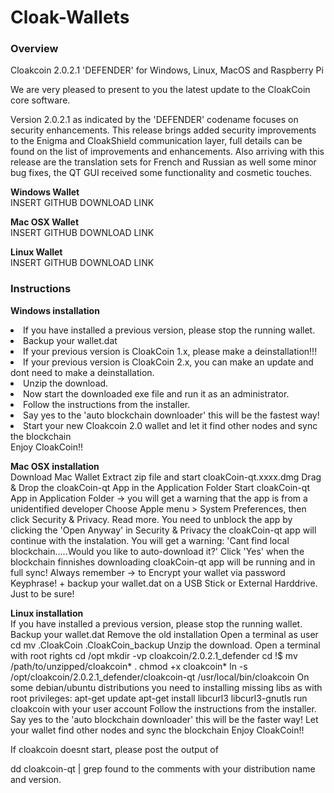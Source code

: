 # Cloak-Wallets
<h3>Overview</h3>
<p>Cloakcoin 2.0.2.1 'DEFENDER' for Windows, Linux, MacOS and Raspberry Pi</p>
 
We are very pleased to present to you the latest update to the CloakCoin core software.
 
Version 2.0.2.1 as indicated by the 'DEFENDER' codename focuses on security enhancements. This release brings added security improvements to the Enigma and CloakShield communication layer, full details can be found on the list of improvements and enhancements.  Also arriving with this release are the translation sets for French and Russian as well some minor bug fixes, the QT GUI received some functionality and cosmetic touches.

<b>Windows Wallet</b><br />
INSERT GITHUB DOWNLOAD LINK

<b>Mac OSX Wallet</b><br />
INSERT GITHUB DOWNLOAD LINK

<b>Linux Wallet</b><br />
INSERT GITHUB DOWNLOAD LINK

<h3>Instructions</h3>

<b>Windows installation</b><br />
<li>If you have installed a previous version, please stop the running wallet.</li>
<li>Backup your wallet.dat</li>
<li>If your previous version is CloakCoin 1.x, please make a deinstallation!!!</li>
<li>If your previous version is CloakCoin 2.x, you can make an update and dont need to make a deinstallation.</li>
<li>Unzip the download.</li>
<li>Now start the downloaded exe file and run it as an administrator.</li>
<li>Follow the instructions from the installer.</li>
<li>Say yes to the 'auto blockchain downloader' this will be the fastest way!</li>
<li>Start your new Cloakcoin 2.0 wallet and let it find other nodes and sync the blockchain</li>
Enjoy CloakCoin!!

<b>Mac OSX installation</b><br />
Download Mac Wallet
Extract zip file and start cloakCoin-qt.xxxx.dmg
Drag & Drop the cloakCoin-qt App in the Application Folder
Start cloakCoin-qt App in Application Folder -> you will get a warning that the app is from a unidentified developer
Choose Apple menu > System Preferences, then click Security & Privacy. Read more.
You need to unblock the app by clicking the 'Open Anyway' in Security & Privacy
the cloakCoin-qt app will continue with the instalation.
You will get a warning: 'Cant find local blockchain…..Would you like to auto-download it?'
Click 'Yes'
when the blockchain finnishes downloading cloakCoin-qt app will be running and in full sync!
Always remember  -> to Encrypt your wallet via password Keyphrase! + backup your wallet.dat on a USB Stick or External Harddrive. Just to be sure!

<b>Linux installation</b><br />
If you have installed a previous version, please stop the running wallet.
Backup your wallet.dat
Remove the old installation
Open a terminal as user
cd
mv .CloakCoin .CloakCoin_backup
Unzip the download.
Open a terminal with root rights
cd /opt
mkdir -vp cloakcoin/2.0.2.1_defender
cd !$
mv /path/to/unzipped/cloakcoin* .
chmod +x cloakcoin*
ln -s /opt/cloakcoin/2.0.2.1_defender/cloakcoin-qt /usr/local/bin/cloakcoin
On some debian/ubuntu distributions you need to installing missing libs as with root privileges:
apt-get update
apt-get install libcurl3 libcurl3-gnutls
run cloakcoin with your user account
Follow the instructions from the installer.
Say yes to the 'auto blockchain downloader' this will be the faster way!
Let your wallet find other nodes and sync the blockchain
Enjoy CloakCoin!!
 

If cloakcoin doesnt start, please post the output of

dd cloakcoin-qt | grep found
to the comments with your distribution name and version.
